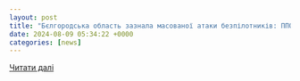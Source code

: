 ```yaml
---
layout: post
title: "Бєлгородська область зазнала масованої атаки безпілотників: ППО збила 29 БПЛА. Читайте на UKR.NET"
date: 2024-08-09 05:34:22 +0000
categories: [news]
---
```


[Читати далі](https://www.ukr.net/news/details/world/106116521.html)
